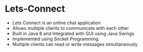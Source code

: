 # Lets-Connect

- Lets Connect is an online chat application
- Allows multiple clients to communicate with each other
- Built in Java 8 and Integrated with GUI using Java Swings
- Implemented using Socket Programming
- Multiple clients can read or write messages simultaneously

